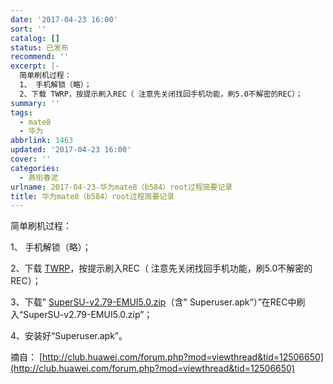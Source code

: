 ```yaml
---
date: '2017-04-23 16:00'
sort: ''
catalog: []
status: 已发布
recommend: ''
excerpt: |-
  简单刷机过程：
  1、 手机解锁（略）；
  2、下载 TWRP，按提示刷入REC（ 注意先关闭找回手机功能，刷5.0不解密的REC）；
summary: ''
tags:
  - mate8
  - 华为
abbrlink: 1463
updated: '2017-04-23 16:00'
cover: ''
categories:
  - 燕衔春泥
urlname: 2017-04-23-华为mate8（b584）root过程简要记录
title: 华为mate8（b584）root过程简要记录
---
```


简单刷机过程：


1、 手机解锁（略）；


2、下载 [TWRP](https://pan.baidu.com/s/1o8yQk0i)，按提示刷入REC（ 注意先关闭找回手机功能，刷5.0不解密的REC）；


3、下载" [SuperSU-v2.79-EMUI5.0.zip](https://pan.baidu.com/s/1eSwyH0Y)（含" Superuser.apk“）”在REC中刷入“SuperSU-v2.79-EMUI5.0.zip”；


4、安装好“Superuser.apk”。


摘自： [http://club.huawei.com/forum.php?mod=viewthread&tid=12506650](http://club.huawei.com/forum.php?mod=viewthread&tid=12506650)

